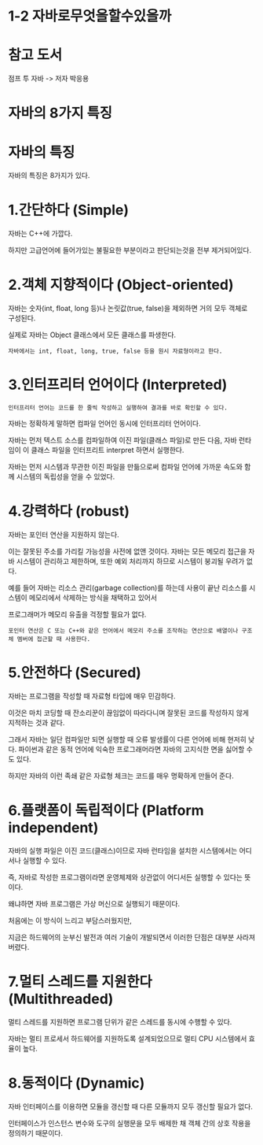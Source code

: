 1-2  자바로무엇을할수있을까
===

참고 도서
====

점프 투 자바 -> 저자 박응용

자바의 8가지 특징
======



자바의 특징
====

자바의 특징은 8가지가 있다.

1.간단하다 (Simple)
===

자바는 C++에 가깝다.

하지만 고급언어에 들어가있는 불필요한 부분이라고 판단되는것을 전부 제거되어있다.


2.객체 지향적이다 (Object-oriented)
===

자바는 숫자(int, float, long 등)나 논릿값(true, false)을 제외하면 거의 모두 객체로 구성된다. 

실제로 자바는 Object 클래스에서 모든 클래스를 파생한다.

    자바에서는 int, float, long, true, false 등을 원시 자료형이라고 한다.

3.인터프리터 언어이다 (Interpreted)
===

    인터프리터 언어는 코드를 한 줄씩 작성하고 실행하여 결과를 바로 확인할 수 있다.

자바는 정확하게 말하면 컴파일 언어인 동시에 인터프리터 언어이다. 

자바는 먼저 텍스트 소스를 컴파일하여 이진 파일(클래스 파일)로 만든 다음, 자바 런타임이 이 클래스 파일을 인터프리트 interpret 하면서 실행한다. 

자바는 먼저 시스템과 무관한 이진 파일을 만듦으로써 컴파일 언어에 가까운 속도와 함께 시스템의 독립성을 얻을 수 있었다.

4.강력하다 (robust)
===
자바는 포인터 연산을 지원하지 않는다. 

이는 잘못된 주소를 가리킬 가능성을 사전에 없앤 것이다. 자바는 모든 메모리 접근을 자바 시스템이 관리하고 제한하며, 또한 예외 처리까지 하므로 시스템이 붕괴될 우려가 없다. 

예를 들어 자바는 리소스 관리(garbage collection)를 하는데 사용이 끝난 리소스를 시스템이 메모리에서 삭제하는 방식을 채택하고 있어서

프로그래머가 메모리 유출을 걱정할 필요가 없다.

    포인터 연산은 C 또는 C++와 같은 언어에서 메모리 주소를 조작하는 연산으로 배열이나 구조체 멤버에 접근할 때 사용한다.


5.안전하다 (Secured)
===

자바는 프로그램을 작성할 때 자료형 타입에 매우 민감하다. 

이것은 마치 코딩할 때 잔소리꾼이 끊임없이 따라다니며 잘못된 코드를 작성하지 않게 지적하는 것과 같다. 

그래서 자바는 일단 컴파일만 되면 실행할 때 오류 발생률이 다른 언어에 비해 현저히 낮다. 파이썬과 같은 동적 언어에 익숙한 프로그래머라면 자바의 고지식한 면을 싫어할 수도 있다. 

하지만 자바의 이런 족쇄 같은 자료형 체크는 코드를 매우 명확하게 만들어 준다.


6.플랫폼이 독립적이다 (Platform independent)
===

자바의 실행 파일은 이진 코드(클래스)이므로 자바 런타임을 설치한 시스템에서는 어디서나 실행할 수 있다. 

즉, 자바로 작성한 프로그램이라면 운영체제와 상관없이 어디서든 실행할 수 있다는 뜻이다. 

왜냐하면 자바 프로그램은 가상 머신으로 실행되기 때문이다. 

처음에는 이 방식이 느리고 부담스러웠지만, 

지금은 하드웨어의 눈부신 발전과 여러 기술이 개발되면서 이러한 단점은 대부분 사라져 버렸다.


7.멀티 스레드를 지원한다 (Multithreaded)
===

멀티 스레드를 지원하면 프로그램 단위가 같은 스레드를 동시에 수행할 수 있다. 

자바는 멀티 프로세서 하드웨어를 지원하도록 설계되었으므로 멀티 CPU 시스템에서 효율이 높다.

8.동적이다 (Dynamic)
===

자바 인터페이스를 이용하면 모듈을 갱신할 때 다른 모듈까지 모두 갱신할 필요가 없다. 

인터페이스가 인스턴스 변수와 도구의 실행문을 모두 배제한 채 객체 간의 상호 작용을 정의하기 때문이다.
